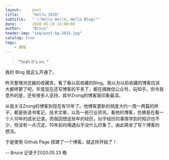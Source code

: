 ```yaml
---
layout:     post
title:      "Hello 2020"
subtitle:   " \"Hello World, Hello Blog\""
date:       2020-05-23 22:00:00
author:     "Bruce"
header-img: "img/post-bg-2015.jpg"
catalog: true
tags:
    - 随笔
---
```


> “Yeah It's on. ”


我的 Blog 就这么开通了。

昨天整理浏览器的收藏夹，看了看以前收藏的Blog。我以为以前收藏的博客应该大都停更了吧，毕竟现在还写博客的不多了，都在搞微信公众号，玩知乎。但令我意外的是，还有很多人坚持，其中Zrong的博客我印象最深。

从我关注Zrong的博客到现在有10年了。他博客更新的频度大约一周一两篇的样子，都是些读书笔记，技术文章，以及一些行业资讯。看他的博客，仿佛是在看一个人10年的成长记录。而我回想这些年的经历，似乎经历的事情学到的知识也不少，但没有一点沉淀。10年前的境遇似乎没什么印象了。由此萌发了写个博客的想法。

于是使用 Github Page 搭建了一个博客。就这样开始了！

-- Bruce 记录于2020.05.23 晚



